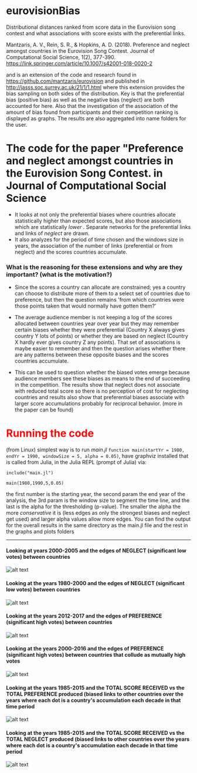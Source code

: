 # eurovisionBias
Distributional distances ranked from score data in the Eurovision song contest and what associations with score exists with the preferential links.

Mantzaris, A. V., Rein, S. R., & Hopkins, A. D. (2018). Preference and neglect amongst countries in the Eurovision Song Contest. Journal of Computational Social Science, 1(2), 377-390.
https://link.springer.com/article/10.1007/s42001-018-0020-2

and is an extension of the code and research found in https://github.com/mantzaris/eurovision and published in http://jasss.soc.surrey.ac.uk/21/1/1.html where this extension provides the bias sampling on both sides of the distribution. Key is that the preferential bias (positive bias) as well as the negative bias (neglect) are both accounted for here. Also that the investigation of the association of the amount of bias found from participants and their competition ranking is displayed as graphs. The results are also aggregated into name folders for the user.

# The code for the paper "Preference and neglect amongst countries in the Eurovision Song Contest. in Journal of Computational Social Science

* It looks at not only the preferential biases where countries allocate statistically higher than expected scores, but also those associations which are statistically *lower* . Separate networks for the preferential links and links of *neglect* are drawn.
* It also analyzes for the period of time chosen and the windows size in years, the association of the number of links (preferential or from neglect) and the scores countries accumulate.

### What is the reasoning for these extensions and why are they important? (what is the motivation?)

* Since the scores a country can allocate are constrained; yes a country can choose to distribute more of them to a select set of countries due to preference, but then the question remains 'from which countries were those points taken that would normally have gotten them?'

* The average audience member is not keeping a log of the scores allocated between countries year over year but they may remember certain biases whether they were preferential (Country X always gives country Y lots of points) or whether they are based on neglect (Country X hardly ever gives country Z any points). That set of associations is maybe easier to remember and then the question arises whether there are any patterns between these opposite biases and the scores countries accumulate.

* This can be used to question whether the biased votes emerge because audience members see these biases as means to the end of succeeding in the competition. The results show that neglect does not associate with reduced total score so there is no perception of cost for neglecting countries and results also show that preferential biases associate with larger score accumulations probably for reciprocal behavior. (more in the paper can be found)


# <span style="color:red">Running the code</span>
(from Linux) simplest way is to run *main.jl* `function main(startYr = 1980, endYr = 1990, windowSize = 5, alpha = 0.05)`, have graphviz installed that is called from Julia, in the Julia REPL (prompt of Julia) via:

`include("main.jl")`

`main(1980,1990,5,0.05)`

the first number is the starting year, the second param the end year of the analysis, the 3rd param is the window size to segment the time line, and the last is the alpha for the thresholding (p-value). The smaller the alpha the more *conservative* it is (less edges as only the strongest biases and neglect get used) and larger alpha values allow more edges. You can find the output for the overall results in the same directory as the main.jl file and the rest in the graphs and plots folders
<hr>


#### Looking at years 2000-2005 and the edges of NEGLECT (significant low votes) between countries 

 ![alt text](networkFigures/networkLowerOneWay20002005alpha005.png)

#### Looking at the years 1980-2000 and the edges of NEGLECT (significant low votes) between countries 

 ![alt text](networkFigures/networkLowerTotalOneWay1980to2000win5alpha0001.png)






#### Looking at the years 2012-2017 and the edges of PREFERENCE (significant high votes) between countries 

 ![alt text](networkFigures/networkUpperOneWay2012-2017alpha0.05.png)

#### Looking at the years 2000-2016 and the edges of PREFERENCE (significant high votes) between countries that collude as mutually high votes

 ![alt text](networkFigures/networkMutualUpperTotal2000to2016win8alpha0.05.png)






#### Looking at the years 1985-2015 and the TOTAL SCORE RECEIVED vs the TOTAL PREFERENCE produced (biased links to other countries over the years where each dot is a country's accumulation each decade in that time period

 ![alt text](biasAssociationPlots/scatterScoreVSprefOut19852015win10alpha005.png)

#### Looking at the years 1985-2015 and the TOTAL SCORE RECEIVED vs the TOTAL NEGLECT produced (biased links to other countries over the years where each dot is a country's accumulation each decade in that time period

 ![alt text](biasAssociationPlots/scatterScoreVSNegOut19852015win10alpha005.png)





